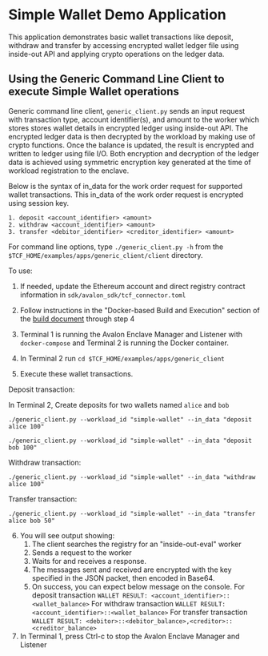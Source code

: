 # Simple Wallet Demo Application

This application demonstrates basic wallet transactions like deposit, withdraw
and transfer by accessing encrypted wallet ledger file using inside-out API and
applying crypto operations on the ledger data.

## Using the Generic Command Line Client to execute Simple Wallet operations

Generic command line client, `generic_client.py` sends an input request
with transaction type, account identifier(s), and amount to the worker
which stores stores wallet details in encrypted ledger using inside-out API.
The encrypted ledger data is then decrypted by the workload by making use of
crypto functions. Once the balance is updated, the result is encrypted and
written to ledger using file I/O. Both encryption and decryption of the
ledger data is achieved using symmetric encryption key generated
at the time of workload registration to the enclave.

Below is the syntax of in_data for the work order request for supported wallet
transactions.
This in_data of the work order request is encrypted using session key.

```
1. deposit <account_identifier> <amount>
2. withdraw <account_identifier> <amount>
3. transfer <debitor_identifier> <creditor_identifier> <amount>
```

For command line options, type `./generic_client.py -h` from the
`$TCF_HOME/examples/apps/generic_client/client` directory.

To use:

1.  If needed, update the Ethereum account and direct registry contract
    information in `sdk/avalon_sdk/tcf_connector.toml`
2.  Follow instructions in the "Docker-based Build and Execution" section of
    the [build document](../../../BUILD.md#dockerbuild) through step 4
3.  Terminal 1 is running the Avalon Enclave Manager and Listener with
    `docker-compose` and Terminal 2 is running the Docker container.
4.  In Terminal 2 run `cd $TCF_HOME/examples/apps/generic_client`

5.  Execute these wallet transactions.

Deposit transaction:

In Terminal 2, Create deposits for two wallets named `alice` and `bob`

```
./generic_client.py --workload_id "simple-wallet" --in_data "deposit alice 100"

./generic_client.py --workload_id "simple-wallet" --in_data "deposit bob 100"
```

Withdraw transaction:

```
./generic_client.py --workload_id "simple-wallet" --in_data "withdraw alice 100"
```

Transfer transaction:

```
./generic_client.py --workload_id "simple-wallet" --in_data "transfer alice bob 50"
```

6.  You will see output showing:
    1. The client searches the registry for an "inside-out-eval" worker
    2. Sends a request to the worker
    3. Waits for and receives a response.
    4. The messages sent and received are encrypted with the key specified
       in the JSON packet, then encoded in Base64.
    5. On success, you can expect below message on the console.
       For deposit transaction
       `WALLET RESULT: <account_identifier>::<wallet_balance>`
       For withdraw transaction
       `WALLET RESULT: <account_identifier>::<wallet_balance>`
       For transfer transaction
       `WALLET RESULT: <debitor>::<debitor_balance>,<creditor>::<creditor_balance>`
7.  In Terminal 1, press Ctrl-c to stop the Avalon Enclave Manager and Listener
